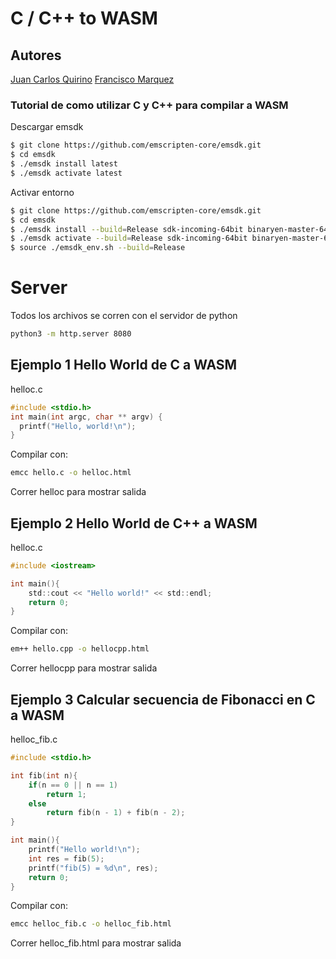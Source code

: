 # C / C++ to WASM

## Autores
[Juan Carlos Quirino](github.com/quirinoc)
[Francisco Marquez](github.com/FranciscoMarquez1)

### Tutorial de como utilizar C y C++ para compilar a WASM

Descargar emsdk
```sh
$ git clone https://github.com/emscripten-core/emsdk.git
$ cd emsdk
$ ./emsdk install latest
$ ./emsdk activate latest
```

Activar entorno
```sh
$ git clone https://github.com/emscripten-core/emsdk.git
$ cd emsdk
$ ./emsdk install --build=Release sdk-incoming-64bit binaryen-master-64bit
$ ./emsdk activate --build=Release sdk-incoming-64bit binaryen-master-64bit
$ source ./emsdk_env.sh --build=Release
```

# Server

Todos los archivos se corren con el servidor de python
```sh
python3 -m http.server 8080
```

## Ejemplo 1 Hello World de C a WASM

helloc.c
```c
#include <stdio.h>
int main(int argc, char ** argv) {
  printf("Hello, world!\n");
}
```
Compilar con:
```sh
emcc hello.c -o helloc.html
```
Correr helloc para mostrar salida

## Ejemplo 2 Hello World de C++ a WASM

helloc.c
```c
#include <iostream>

int main(){
    std::cout << "Hello world!" << std::endl;
    return 0;
}
```
Compilar con:
```sh
em++ hello.cpp -o hellocpp.html
```
Correr hellocpp para mostrar salida

## Ejemplo 3 Calcular secuencia de Fibonacci en C a WASM

helloc_fib.c
```c
#include <stdio.h>

int fib(int n){
    if(n == 0 || n == 1)
        return 1;
    else
        return fib(n - 1) + fib(n - 2);
}

int main(){
    printf("Hello world!\n");
    int res = fib(5);
    printf("fib(5) = %d\n", res);
    return 0;
}
```
Compilar con:
```sh
emcc helloc_fib.c -o helloc_fib.html
```
Correr helloc_fib.html para mostrar salida

